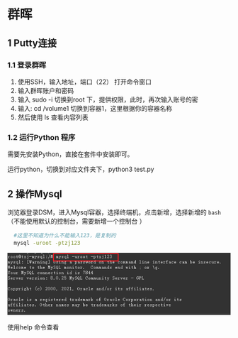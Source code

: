 # 群晖

## 1 Putty连接

### 1.1 登录群晖

1. 使用SSH，输入地址，端口（22） 打开命令窗口
2. 输入群晖账户和密码
3. 输入 sudo -i 切换到root 下，提供权限，此时，再次输入账号的密
4. 输入: cd /volume1 切换到容器1，这里根据你的容器名称
5. 然后使用 ls 查看内容列表

### 1.2 运行Python 程序

需要先安装Python，直接在套件中安装即可。

运行python，切换到对应文件夹下，python3 test.py

## 2 操作Mysql

浏览器登录DSM，进入Mysql容器，选择终端机，点击新增，选择新增的 `bash`（不能使用默认的控制台，需要新增一个控制台
）

```bash
  #这里不知道为什么不能输入123，是复制的
  mysql -uroot -ptzj123
```

![image-20220307113952416](群晖使用Putty/image-20220307113952416.png)

使用help 命令查看
